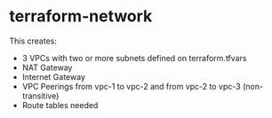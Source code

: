 # terraform-network

This creates:

* 3 VPCs with two or more subnets defined on terraform.tfvars
* NAT Gateway 
* Internet Gateway
* VPC Peerings from vpc-1 to vpc-2 and from vpc-2 to vpc-3 (non-transitive)
* Route tables needed
